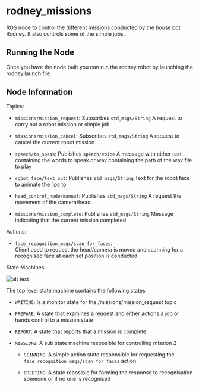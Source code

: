 # rodney_missions
ROS node to control the different missions conducted by the house bot Rodney.
It also controls some of the simple jobs.

## Running the Node

Once you have the node built you can run the rodney robot by launching the rodney.launch file.

## Node Information
Topics:

* `missions/mission_request`:
  Subscribes `std_msgs/String` A request to carry out a robot mission or simple job

* `missions/mission_cancel`:
  Subscribes `std_msgs/String` A request to cancel the current robot mission
  
* `speech/to_speak`:
  Publishes `speech/voice` A message with either text containing the words to speak or wav containing the path of the wav file to play
  
* `robot_face/text_out`:
  Publishes `std_msgs/String` Text for the robot face to animate the lips to
  
* `head_control_node/manual`:
  Publishes `std_msgs/String` A request the movement of the camera/head
  
* `missions/mission_complete`:
  Publishes `std_msgs/String` Message indicating that the current mission completed
  
Actions:

* `face_recognition_msgs/scan_for_faces`:  
  Client used to request the  head/camera is moved and scanning for a recognised face at each set position is conducted
  
State Machines:

![alt text](https://github.com/phopley/rodney-project/blob/master/docs/images/Opti-statemachine1.png "State Machine")

The top level state machine contains the following states
* `WAITING`:
  Is a monitor state for the /missions/mission_request topic
  
* `PREPARE`:
  A state that examines a reuqest and either actions a job or hands control to a mission state
  
* `REPORT`:
  A state that reports that a mission is complete
  
* `MISSION2`:
  A sub state machine resposible for controlling mission 2
  
  * `SCANNING`:
    A simple action state responsible for requesting the `face_recognition_msgs/scan_for_faces` action
    
  * `GREETING`:
    A state reposible for forming the response to recognisation someone or if no one is recognised
